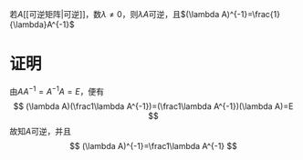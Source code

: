 若$A$[[可逆矩阵|可逆]]，数$\lambda\ne0$，则$\lambda A$可逆，且$(\lambda A)^{-1}=\frac{1}{\lambda}A^{-1}$

# 证明
由$AA^{-1}=A^{-1}A=E$，便有
$$
(\lambda A)(\frac1\lambda A^{-1})=(\frac1\lambda A^{-1})(\lambda A)=E
$$
故知$A$可逆，并且
$$
(\lambda A)^{-1}=\frac1\lambda A^{-1}
$$